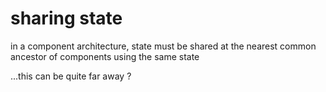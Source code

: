 # sharing state

in a component architecture, state must be shared at the nearest common ancestor of components using the same state

...this can be quite far away ?
